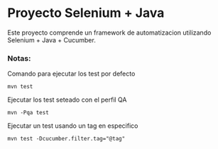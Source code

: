 # Proyecto Selenium + Java

Este proyecto comprende un framework de automatizacion utilizando Selenium + Java + Cucumber.

### Notas:
Comando para ejecutar los test por defecto
```
mvn test
```

Ejecutar los test seteado con el perfil QA
```
mvn -Pqa test
```
Ejecutar un test usando un tag en especifico 
```
mvn test -Dcucumber.filter.tag="@tag" 
```
